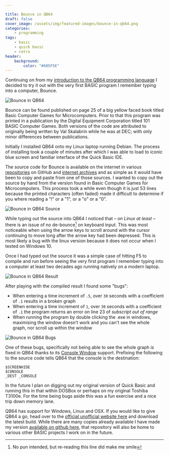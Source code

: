```yaml
---

title: Bounce in QB64
draft: false
cover_image: /assets/img/featured-images/bounce-in-qb64.png
categories:
    - programming
tags:
    - basic
    - quick basic
    - retro
header:
    background:
        color: "#605F5E"
---
```


Continuing on from my [introduction to the QB64 programming language](/blog/2017/05/10/the-qb64-programming-language) I decided to try it out with the very first BASIC program I remember typing into a computer, Bounce.

![Bounce in QB64](/assets/img/bounce-in-qb64-1.png "Bounce in QB64")

Bounce can be found published on page 25 of a big yellow faced book titled Basic Computer Games for Microcomputers. Prior to that this program was printed in a publication by the Digital Equipment Corporation titled 101 BASIC Computer Games. Both versions of the code are attributed to originally being written by Val Skalabrin while he was at DEC; with only minor differences between publications.

Initially I installed QB64 onto my Linux laptop running Debian. The process of installing took a couple of minutes after which I was able to load to iconic blue screen and familiar interface of the Quick Basic IDE.

The source code for Bounce is available on the internet in various [repositories](https://github.com/wconrad/basic101) on GitHub and [internet archives](http://www.classicbasicgames.org/) and as simple as it would have been to copy and paste from one of those sources. I wanted to copy out the source by hand from the version found in Basic Computer Games for Microcomputers. This process took a while even though it is just 53 lines because the printed characters (often faded) made it difficult to determine if you where reading a "l" or a "1", or a "o" or a "0".

![Bounce in QB64 Source](/assets/img/bounce-in-qb64-2.png "Bounce in QB64 Source")

While typing out the source into QB64 I noticed that &ndash; _on Linux at least_ &ndash; there is an issue of no de-bounce[^1] on keyboard input. This was most noticeable when using the arrow keys to scroll around with the cursor continuing to move long after the arrow key had been depressed. This is most likely a bug with the linux version because it does not occur when I tested on Windows 10.

Once I had typed out the source it was a simple case of hitting F5 to compile and run before seeing the very first program I remember typing into a computer at least two decades ago running natively on a modern laptop.

![Bounce in QB64 Result](/assets/img/bounce-in-qb64-3.png "Bounce in QB64 Result")

After playing with the compiled result I found some "bugs": 

* When entering a time increment of `.5`, over `30` seconds with a coefficient of `.1` results in a broken graph
* When entering a time increment of `1`, over `30` seconds with a coefficient of `.1` the program returns an error on line 23 of _subscript out of range_
* When running the program by double clicking the .exe in windows, maximising the window doesn't work and you can't see the whole graph, nor scroll up within the window

![Bounce in QB64 Bugs](/assets/img/bounce-in-qb64-4.png "Bounce in QB64 Bugs")

One of these bugs, specifically not being able to see the whole graph is fixed in QB64 thanks to its [Console Window](http://www.qb64.net/wiki/index.php?title=Console_Window) support. Prefixing the following to the source code tells QB64 that the console is the destination:

```basic
$SCREENHIDE
$CONSOLE
_DEST _CONSOLE
```

In the future I plan on digging out my original version of Quick Basic and running this in that within DOSBox or perhaps on my original Toshiba T3100e. For the time being bugs aside this was a fun exercise and a nice trip down memory lane.

QB64 has support for Windows, Linux and OSX. If you would like to give QB64 a go, head over to the [official unofficial website here](http://www.qb64.org/) and download the latest build. While there are many copies already available I have made my version [available on github here](https://github.com/carbontwelve/basic-programs/tree/master/bounce), that repository will also be home to various other BASIC projects I work on in the future.

[^1]: No pun intended, but re-reading this line did make me smile

